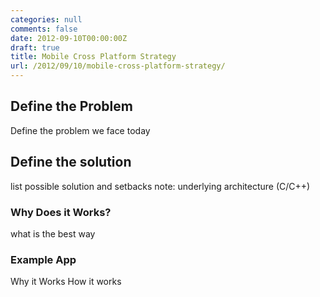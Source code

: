```yaml
---
categories: null
comments: false
date: 2012-09-10T00:00:00Z
draft: true
title: Mobile Cross Platform Strategy
url: /2012/09/10/mobile-cross-platform-strategy/
---
```


## Define the Problem

Define the problem we face today

## Define the solution
list possible solution and setbacks
note: underlying architecture (C/C++)

### Why Does it Works?
what is the best way

### Example App

Why it Works
How it works

